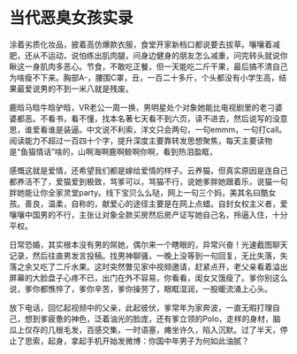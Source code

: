 # 当代恶臭女孩实录

涂着劣质化妆品，披着高仿爆款衣服，食堂开家新档口都说要去拔草。嚷嚷着减肥，还从不运动，说怕练出肌肉腿，问身边健身的朋友怎么减重，问完转头就说你瞅这一身肌肉多恶心。节食，不敢吃正餐，但一天能吃二斤干果，最后搞不清自己为啥瘦不下来。胸部A-，腰围C罩，丑，一百二十多斤，个头都没有小学生高，结果最爱说男的不到一米八就是残废。

鹿晗马晗牛晗驴晗，VR老公一周一换，男明星处个对象她能比电视剧里的老刁婆婆都恶。不看书，看不懂，找本名著七天看不到六页，读不进去，然后说写的没意思，谁爱看谁是装逼。中文说不利索，洋文只会两句，一句emmm，一句打call。阅读能力不超过一百四十个字，提升深度主要靠转发思想聚焦，每天主要读物是“鱼猫情话”啥的，山啊海啊鹿啊鲸啊你啊，看到热泪盈眶，

感慨这就是爱情，还希望我们都是嫁给爱情的样子。云养猫，但真实原因是连自己都养活不了，爱猫爱到极致，骂爹可以，骂猫不行，说她爹胖她跟着乐，说猫一句胖她能让你全家灵堂party。线下宝贝么么哒，网上一句三个妈，美其名曰酷女孩。善良，温柔，自称的，献爱心的途径主要是在网上点蜡。自封女权主义者，爱嚷嚷中国男的不行，主张让对象全款买房然后房产证写她自己名，拎逼入住，十分平权。

日常恐婚，其实根本没有男的屌她，偶尔来一个瞎眼的，异常兴奋！光速截图聊天记录，然后往直男发言投稿。找男神聊骚，一晚上没等到一句回复，无比失落，失落之余又吃了二斤水果。这时突然瞥见家中视频邀请，赶紧点开，老父亲看着溢出屏幕的大脸盘子心疼不已，出门在外不容易，你看看，闺女又饿瘦了。爹你别这么说，爹你都憔悴了，爹你辛苦，爹你操劳了，眼眶湿润，一股暖流涌上心头。

放下电话，回忆起视频中的父亲，此起彼伏，爹常年为家奔波，一直无暇打理自己，想到爹疲惫的神色，泛着油光的脸庞，还有爹立领的Polo，走样的身材，脑瓜上仅存的几根毛发，百感交集，一时语塞，瘫坐许久，陷入沉默。过了半天，停止了思索，起身，拿起手机开始发微博：你国中年男子为何如此油腻？